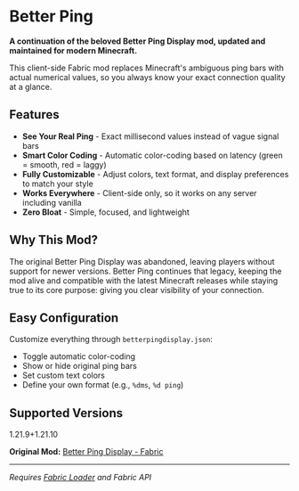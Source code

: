 # Better Ping

**A continuation of the beloved Better Ping Display mod, updated and maintained for modern Minecraft.**

This client-side Fabric mod replaces Minecraft's ambiguous ping bars with actual numerical values, so you always know your exact connection quality at a glance.

## Features

- **See Your Real Ping** - Exact millisecond values instead of vague signal bars
- **Smart Color Coding** - Automatic color-coding based on latency (green = smooth, red = laggy)
- **Fully Customizable** - Adjust colors, text format, and display preferences to match your style
- **Works Everywhere** - Client-side only, so it works on any server including vanilla
- **Zero Bloat** - Simple, focused, and lightweight

## Why This Mod?

The original Better Ping Display was abandoned, leaving players without support for newer versions. Better Ping continues that legacy, keeping the mod alive and compatible with the latest Minecraft releases while staying true to its core purpose: giving you clear visibility of your connection.

## Easy Configuration

Customize everything through `betterpingdisplay.json`:
- Toggle automatic color-coding
- Show or hide original ping bars
- Set custom text colors
- Define your own format (e.g., `%dms`, `%d ping`)

## Supported Versions

1.21.9+1.21.10

**Original Mod:** [Better Ping Display - Fabric](https://modrinth.com/mod/better-ping-display-fabric)

---

*Requires [Fabric Loader](https://fabricmc.net/) and Fabric API*